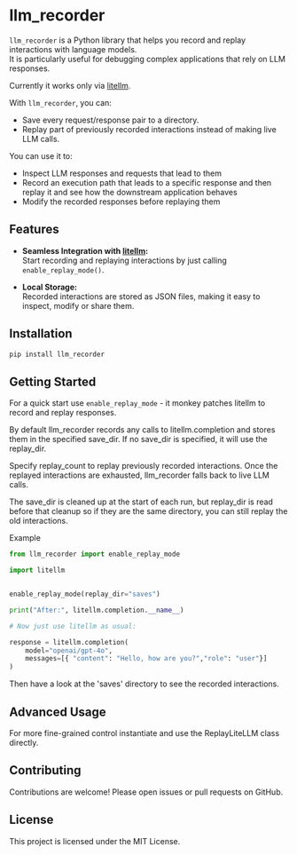 # llm_recorder

`llm_recorder` is a Python library that helps you record and replay interactions with language models.  
It is particularly useful for debugging complex applications that rely on LLM responses.  

Currently it works only via [litellm](https://github.com/bentoml/litellm).

With `llm_recorder`, you can:

- Save every request/response pair to a directory.
- Replay part of previously recorded interactions instead of making live LLM calls.

You can use it to:
- Inspect LLM responses and requests that lead to them
- Record an execution path that leads to a specific response and then replay it and see how the downstream application behaves
- Modify the recorded responses before replaying them

## Features

- **Seamless Integration with [litellm](https://github.com/<your-litellm-source-here>):**  
  Start recording and replaying interactions by just calling `enable_replay_mode()`.
  
- **Local Storage:**  
  Recorded interactions are stored as JSON files, making it easy to inspect, modify or share them.

## Installation

```bash
pip install llm_recorder
```

## Getting Started

For a quick start use `enable_replay_mode` - it monkey patches litellm to record and replay responses.

By default llm_recorder records any calls to litellm.completion and stores them in the specified save_dir.
If no save_dir is specified, it will use the replay_dir.

Specify replay_count to replay previously recorded interactions.
Once the replayed interactions are exhausted, llm_recorder falls back to live LLM calls.

The save_dir is cleaned up at the start of each run, but replay_dir is read before that cleanup
so if they are the same directory, you can still replay the old interactions.


Example

```python
from llm_recorder import enable_replay_mode

import litellm


enable_replay_mode(replay_dir="saves")

print("After:", litellm.completion.__name__)

# Now just use litellm as usual:

response = litellm.completion(
    model="openai/gpt-4o",
    messages=[{ "content": "Hello, how are you?","role": "user"}]
)
```
Then have a look at the 'saves' directory to see the recorded interactions.

## Advanced Usage

For more fine-grained control instantiate and use the ReplayLiteLLM class directly.

## Contributing

Contributions are welcome! Please open issues or pull requests on GitHub.

## License

This project is licensed under the MIT License.



